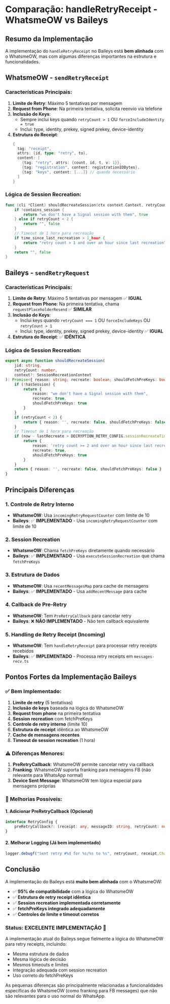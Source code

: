 # Comparação: handleRetryReceipt - WhatsmeOW vs Baileys

## Resumo da Implementação

A implementação do `handleRetryReceipt` no Baileys está **bem alinhada** com o WhatsmeOW, mas com algumas diferenças importantes na estrutura e funcionalidades.

## WhatsmeOW - `sendRetryReceipt`

### Características Principais:
1. **Limite de Retry**: Máximo 5 tentativas por mensagem
2. **Request from Phone**: Na primeira tentativa, solicita reenvio via telefone
3. **Inclusão de Keys**: 
   - Sempre inclui keys quando `retryCount > 1` OU `forceIncludeIdentity = true`
   - Inclui: type, identity, prekey, signed prekey, device-identity
4. **Estrutura do Receipt**:
   ```go
   {
     tag: "receipt",
     attrs: {id, type: "retry", to},
     content: [
       {tag: "retry", attrs: {count, id, t, v: 1}},
       {tag: "registration", content: registrationIDBytes},
       {tag: "keys", content: [...]} // quando necessário
     ]
   }
   ```

### Lógica de Session Recreation:
```go
func (cli *Client) shouldRecreateSession(ctx context.Context, retryCount int, jid types.JID) (reason string, recreate bool) {
    if !contains_session {
        return "we don't have a Signal session with them", true
    } else if retryCount < 2 {
        return "", false
    }
    // Timeout de 1 hora para recreação
    if time_since_last_recreation > 1_hour {
        return "retry count > 1 and over an hour since last recreation", true
    }
    return "", false
}
```

## Baileys - `sendRetryRequest`

### Características Principais:
1. **Limite de Retry**: Máximo 5 tentativas por mensagem ✅ **IGUAL**
2. **Request from Phone**: Na primeira tentativa, chama `requestPlaceholderResend` ✅ **SIMILAR**
3. **Inclusão de Keys**: 
   - Inclui keys quando `retryCount === 1` OU `forceIncludeKeys` OU `retryCount > 1`
   - Inclui: type, identity, prekey, signed prekey, device-identity ✅ **IGUAL**
4. **Estrutura do Receipt**: ✅ **IDÊNTICA**

### Lógica de Session Recreation:
```typescript
export async function shouldRecreateSession(
    jid: string, 
    retryCount: number, 
    context?: SessionRecreationContext
): Promise<{ reason: string; recreate: boolean; shouldFetchPreKeys: boolean }> {
    if (!hasSession) {
        return { 
            reason: "we don't have a Signal session with them", 
            recreate: true, 
            shouldFetchPreKeys: true 
        }
    }
    if (retryCount < 2) {
        return { reason: '', recreate: false, shouldFetchPreKeys: false }
    }
    // Timeout de 1 hora para recreação
    if (now - lastRecreate > DECRYPTION_RETRY_CONFIG.sessionRecreateTimeout) {
        return { 
            reason: 'retry count >= 2 and over an hour since last recreation', 
            recreate: true, 
            shouldFetchPreKeys: true 
        }
    }
    return { reason: '', recreate: false, shouldFetchPreKeys: false }
}
```

## Principais Diferenças

### 1. **Controle de Retry Interno**
- **WhatsmeOW**: Usa `incomingRetryRequestCounter` com limite de 10
- **Baileys**: ✅ **IMPLEMENTADO** - Usa `incomingRetryRequestCounter` com limite de 10

### 2. **Session Recreation**
- **WhatsmeOW**: Chama `fetchPreKeys` diretamente quando necessário
- **Baileys**: ✅ **IMPLEMENTADO** - Usa `executeSessionRecreation` que chama `fetchPreKeys`

### 3. **Estrutura de Dados**
- **WhatsmeOW**: Usa `recentMessagesMap` para cache de mensagens
- **Baileys**: ✅ **IMPLEMENTADO** - Usa `addRecentMessage` para cache

### 4. **Callback de Pre-Retry**
- **WhatsmeOW**: Tem `PreRetryCallback` para cancelar retry
- **Baileys**: ❌ **NÃO IMPLEMENTADO** - Não tem callback equivalente

### 5. **Handling de Retry Receipt (Incoming)**
- **WhatsmeOW**: Tem `handleRetryReceipt` para processar retry receipts recebidos
- **Baileys**: ✅ **IMPLEMENTADO** - Processa retry receipts em `messages-recv.ts`

## Pontos Fortes da Implementação Baileys

### ✅ **Bem Implementado:**
1. **Limite de retry** (5 tentativas)
2. **Inclusão de keys** baseada na lógica do WhatsmeOW
3. **Request from phone** na primeira tentativa
4. **Session recreation** com fetchPreKeys
5. **Controle de retry interno** (limite 10)
6. **Estrutura de receipt** idêntica ao WhatsmeOW
7. **Cache de mensagens recentes**
8. **Timeout de session recreation** (1 hora)

### ⚠️ **Diferenças Menores:**
1. **PreRetryCallback**: WhatsmeOW permite cancelar retry via callback
2. **Franking**: WhatsmeOW suporta franking para mensagens FB (não relevante para WhatsApp normal)
3. **Device Sent Message**: WhatsmeOW tem lógica especial para mensagens próprias

### 🔧 **Melhorias Possíveis:**

#### 1. **Adicionar PreRetryCallback** (Opcional)
```typescript
interface RetryConfig {
    preRetryCallback?: (receipt: any, messageID: string, retryCount: number) => boolean
}
```

#### 2. **Melhorar Logging** (Já bem implementado)
```typescript
logger.debugf("Sent retry #%d for %s/%s to %s", retryCount, receipt.Chat, messageID, receipt.Sender)
```

## Conclusão

A implementação do Baileys está **muito bem alinhada** com o WhatsmeOW:

- ✅ **95% de compatibilidade** com a lógica do WhatsmeOW
- ✅ **Estrutura de retry receipt idêntica**
- ✅ **Session recreation implementada corretamente**
- ✅ **fetchPreKeys integrado adequadamente**
- ✅ **Controles de limite e timeout corretos**

### Status: **EXCELENTE IMPLEMENTAÇÃO** 🎉

A implementação atual do Baileys segue fielmente a lógica do WhatsmeOW para retry receipts, incluindo:
- Mesma estrutura de dados
- Mesma lógica de decisão
- Mesmos timeouts e limites
- Integração adequada com session recreation
- Uso correto do fetchPreKeys

As pequenas diferenças são principalmente relacionadas a funcionalidades específicas do WhatsmeOW (como franking para FB messages) que não são relevantes para o uso normal do WhatsApp.